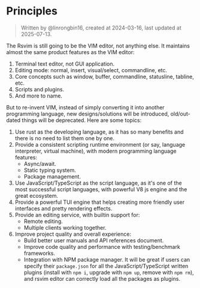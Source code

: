# Principles

> Written by @linrongbin16, created at 2024-03-16, last updated at 2025-07-13.

The Rsvim is still going to be the VIM editor, not anything else. It maintains almost the same product features as the VIM editor:

1. Terminal text editor, not GUI application.
2. Editing mode: normal, insert, visual/select, commandline, etc.
3. Core concepts such as window, buffer, commandline, statusline, tabline, etc.
4. Scripts and plugins.
5. And more to name.

But to re-invent VIM, instead of simply converting it into another programming language, new designs/solutions will be introduced, old/out-dated things will be deprecated. Here are some topics:

1. Use rust as the developing language, as it has so many benefits and there is no need to list them one by one.
2. Provide a consistent scripting runtime environment (or say, language interpreter, virtual machine), with modern programming language features:
   - Async/await.
   - Static typing system.
   - Package management.
3. Use JavaScript/TypeScript as the script language, as it's one of the most successful script languages, with powerful V8 js engine and the great ecosystem.
4. Provide a powerful TUI engine that helps creating more friendly user interfaces and pretty rendering effects.
5. Provide an editing service, with builtin support for:
   - Remote editing.
   - Multiple clients working together.
6. Improve project quality and overall experience:
   - Build better user manuals and API references document.
   - Improve code quality and performance with testing/benchmark frameworks.
   - Integration with NPM package manager. It will be great if users can specify their `package.json` for all the JavaScript/TypeScript written plugins (install with `npm i`, upgrade with `npm up`, remove with `npm rm`), and rsvim editor can correctly load all the packages as plugins.
